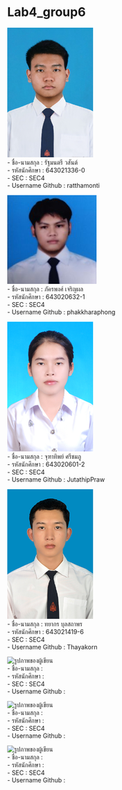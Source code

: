 # Lab4_group6

![รูปภาพของผู้เขียน](./media/ratthamonti.jpg)
<br>- ชื่อ-นามสกุล  : รัฐมนตรี วสันต์
<br>- รหัสนักศึกษา  : 643021336-0
<br>- SEC : SEC4
<br>- Username Github : ratthamonti

![รูปภาพของผู้เขียน](./media/nuy.jpg)
<br>- ชื่อ-นามสกุล  : ภัครพงศ์ เจริญผล 
<br>- รหัสนักศึกษา  : 643020632-1
<br>- SEC : SEC4
<br>- Username Github : phakkharaphong

![รูปภาพของผู้เขียน](./media/jutathip.jpg)
<br>- ชื่อ-นามสกุล  : จุฑาทิพย์ ศรีชมภู
<br>- รหัสนักศึกษา  : 643020601-2
<br>- SEC : SEC4
<br>- Username Github : JutathipPraw

![รูปภาพของผู้เขียน](./media/Thayakorn.jpg)
<br>- ชื่อ-นามสกุล  : ทยากร บุลสถาพร
<br>- รหัสนักศึกษา  : 643021419-6
<br>- SEC : SEC4
<br>- Username Github : Thayakorn 

![รูปภาพของผู้เขียน](./media/.jpg)
<br>- ชื่อ-นามสกุล  : 
<br>- รหัสนักศึกษา  : 
<br>- SEC : SEC4
<br>- Username Github : 

![รูปภาพของผู้เขียน](./media/.jpg)
<br>- ชื่อ-นามสกุล  : 
<br>- รหัสนักศึกษา  : 
<br>- SEC : SEC4
<br>- Username Github : 

![รูปภาพของผู้เขียน](./media/.jpg)
<br>- ชื่อ-นามสกุล  : 
<br>- รหัสนักศึกษา  : 
<br>- SEC : SEC4
<br>- Username Github : 